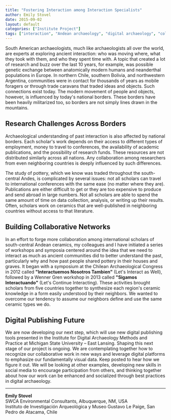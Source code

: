 ```yaml
---
title: "Fostering Interaction among Interaction Specialists"
author: Emily Stovel
date: 2015-09-02
layout: default
categories: ["Institute Project"]
tags: ["interaction", "Andean archaeology", "digital archaeology", "collaboration", "South America"]
---
```


South American archaeologists, much like archaeologists all over the world, are experts at exploring ancient interaction: who was moving where, what they took with them, and who they spent time with. A topic that created a lot of research and buzz over the last 10 years, for example, was possible genetic exchange between anatomically modern humans and neanderthal populations in Europe. In northern Chile, southern Bolivia, and northwestern Argentina, communities were in contact for thousands of years as mobile foragers or through trade caravans that traded ideas and objects. Such connections exist today. The modern movement of people and objects, however, is influenced by today's national borders. These borders have been heavily militarized too, so borders are not simply lines drawn in the mountains.

## Research Challenges Across Borders

Archaeological understanding of past interaction is also affected by national borders. Each scholar's work depends on their access to different types of employment, money to travel to conferences, the availability of academic publications, and the possibility of research funds. These resources are not distributed similarly across all nations. Any collaboration among researchers from even neighboring countries is deeply influenced by such differences.

The study of pottery, which we know was traded throughout the south-central Andes, is complicated by several issues: not all scholars can travel to international conferences with the same ease (no matter where they are). Publications are either difficult to get or they are too expensive to produce and send abroad in large numbers. Not all scholars are able to spend the same amount of time on data collection, analysis, or writing up their results. Often, scholars work on ceramics that are well-published in neighboring countries without access to that literature.

## Building Collaborative Networks

In an effort to forge more collaboration among international scholars of south-central Andean ceramics, my colleagues and I have initiated a series of workshops and symposia centered around the idea that we need to interact as much as ancient communities did to better understand the past, particularly why and how past people shared pottery in their houses and graves. It began with a symposium at the Chilean Archaeological Congress in 2012 called **"Interactuemos Nosotros Tambien"** (Let's Interact as Well), followed by a Wenner Gren workshop in 2013 called **"Sigamos Interactuando"** (Let's Continue Interacting). These activities brought scholars from five countries together to synthesize each region's ceramic knowledge in a form easily understood by their neighbors. We wanted to overcome our tendency to assume our neighbors define and use the same ceramic types we do.

## Digital Publishing Future

We are now developing our next step, which will use new digital publishing tools presented in the Institute for Digital Archaeology Methods and Practice at Michigan State University – East Lansing. Shaping this next stage of our project is ongoing. We are contemplating together how to recognize our collaborative work in new ways and leverage digital platforms to emphasize our fundamentally visual data. Keep posted to hear how we figure it out. We will be looking at other examples, developing new skills in social media to encourage participation from others, and thinking together about how our work can be enhanced and socialized through best practices in digital archaeology.

---

**Emily Stovel**  
SWCA Environmental Consultants, Albuquerque, NM, USA  
Instituto de Investigación Arqueológica y Museo Gustavo Le Paige, San Pedro de Atacama, Chile
